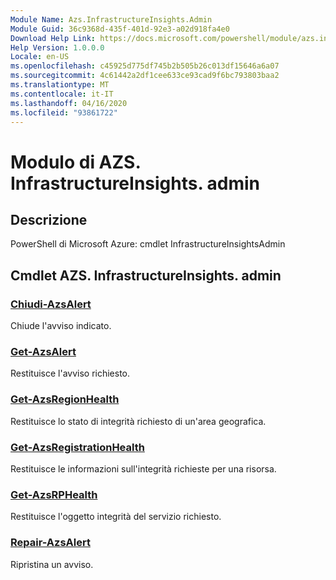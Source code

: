 ```yaml
---
Module Name: Azs.InfrastructureInsights.Admin
Module Guid: 36c9368d-435f-401d-92e3-a02d918fa4e0
Download Help Link: https://docs.microsoft.com/powershell/module/azs.infrastructureinsights.admin
Help Version: 1.0.0.0
Locale: en-US
ms.openlocfilehash: c45925d775df745b2b505b26c013df15646a6a07
ms.sourcegitcommit: 4c61442a2df1cee633ce93cad9f6bc793803baa2
ms.translationtype: MT
ms.contentlocale: it-IT
ms.lasthandoff: 04/16/2020
ms.locfileid: "93861722"
---
```

# Modulo di AZS. InfrastructureInsights. admin
## Descrizione
PowerShell di Microsoft Azure: cmdlet InfrastructureInsightsAdmin

## Cmdlet AZS. InfrastructureInsights. admin
### [Chiudi-AzsAlert](Close-AzsAlert.md)
Chiude l'avviso indicato.

### [Get-AzsAlert](Get-AzsAlert.md)
Restituisce l'avviso richiesto.

### [Get-AzsRegionHealth](Get-AzsRegionHealth.md)
Restituisce lo stato di integrità richiesto di un'area geografica.

### [Get-AzsRegistrationHealth](Get-AzsRegistrationHealth.md)
Restituisce le informazioni sull'integrità richieste per una risorsa.

### [Get-AzsRPHealth](Get-AzsRPHealth.md)
Restituisce l'oggetto integrità del servizio richiesto.

### [Repair-AzsAlert](Repair-AzsAlert.md)
Ripristina un avviso.

